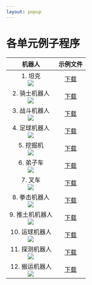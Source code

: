 ```yaml
---
layout: popup
---
```


# 各单元例子程序

|                                    机器人                                     |   示例文件    |
|:-----------------------------------------------------------------------------:|:-------------:|
|        1. 坦克<br />![](/assets/images/edu/dream/dream1-4_tank.jpg)         | [下载][ex_01] |
| 2. 骑士机器人<br />![](/assets/images/edu/dream/dream1-4_robotknight.jpg) | [下载][ex_02] |
|    3. 战斗机器人<br />![](/assets/images/edu/dream/dream1-4_warrobot.jpg)    | [下载][ex_03] |
| 4. 足球机器人<br />![](/assets/images/edu/dream/dream1-4_hockeyrobot.jpg) | [下载][ex_04] |
|   5. 挖掘机<br />![](/assets/images/edu/dream/dream1-4_excavator.jpg)    | [下载][ex_05] |
| 6. 弟子车<br />![](/assets/images/edu/dream/dream1-4_laddertruck.jpg) | [下载][ex_06] |
|    7. 叉车<br />![](/assets/images/edu/dream/dream1-4_forklift.jpg)     | [下载][ex_07] |
| 8. 拳击机器人<br />![](/assets/images/edu/dream/dream1-4_boxingrobot.jpg) | [下载][ex_08] |
|   9. 推土机机器人<br />![](/assets/images/edu/dream/dream1-4_bulldozer.jpg)    | [下载][ex_09] |
|    10. 运球机器人<br />![](/assets/images/edu/dream/dream1-4_dribbler.jpg)    | [下载][ex_10] |
|    11. 探测机器人<br />![](/assets/images/edu/dream/dream1-4_explorer.jpg)    | [下载][ex_11] |
| 12. 搬运机器人<br />![](/assets/images/edu/dream/dream1-4_transporter.jpg) | [下载][ex_12] |


[ex_01]: https://robotis.s3.ap-northeast-2.amazonaws.com/support/cn/baggage_files/dream/dream_l4_tank_cn.tsk
[ex_02]: https://robotis.s3.ap-northeast-2.amazonaws.com/support/cn/baggage_files/dream/dream_l4_robotknight_cn.tsk
[ex_03]: https://robotis.s3.ap-northeast-2.amazonaws.com/support/cn/baggage_files/dream/dream_l4_warrobot_cn.tsk
[ex_04]: https://robotis.s3.ap-northeast-2.amazonaws.com/support/cn/baggage_files/dream/dream_l4_soccerrobot_cn.tsk
[ex_05]: https://robotis.s3.ap-northeast-2.amazonaws.com/support/cn/baggage_files/dream/dream_l4_excavator_cn.tsk
[ex_06]: https://robotis.s3.ap-northeast-2.amazonaws.com/support/cn/baggage_files/dream/dream_l4_laddertruck_cn.tsk
[ex_07]: https://robotis.s3.ap-northeast-2.amazonaws.com/support/cn/baggage_files/dream/dream_l4_forklift_cn.tsk
[ex_08]: https://robotis.s3.ap-northeast-2.amazonaws.com/support/cn/baggage_files/dream/dream_l4_boxingrobot_cn.tsk
[ex_09]: https://robotis.s3.ap-northeast-2.amazonaws.com/support/cn/baggage_files/dream/dream_l4_bulldozer_cn.tsk
[ex_10]: https://robotis.s3.ap-northeast-2.amazonaws.com/support/cn/baggage_files/dream/dream_l4_dribblerobot_cn.tsk
[ex_11]: https://robotis.s3.ap-northeast-2.amazonaws.com/support/cn/baggage_files/dream/dream_l4_explorer_cn.tsk
[ex_12]: https://robotis.s3.ap-northeast-2.amazonaws.com/support/cn/baggage_files/dream/dream_l4_transportrobot_cn.tsk

